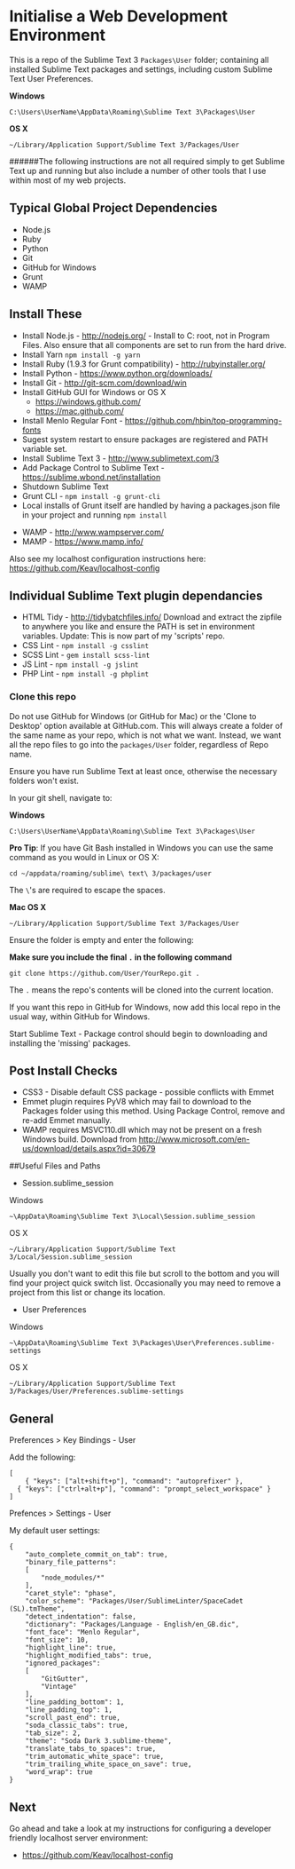 Initialise a Web Development Environment
============
This is a repo of the Sublime Text 3 `Packages\User` folder; containing all installed Sublime Text packages and settings, including custom Sublime Text User Preferences.

**Windows**
```
C:\Users\UserName\AppData\Roaming\Sublime Text 3\Packages\User
```
**OS X**
```
~/Library/Application Support/Sublime Text 3/Packages/User
```

######The following instructions are not all required simply to get Sublime Text up and running but also include a number of other tools that I use within most of my web projects.

## Typical Global Project Dependencies

- Node.js
- Ruby
- Python
- Git
- GitHub for Windows
- Grunt
- WAMP

## Install These

- Install Node.js - http://nodejs.org/ - Install to C: root, not in Program Files. Also ensure that all components are set to run from the hard drive.
- Install Yarn `npm install -g yarn`
- Install Ruby (1.9.3 for Grunt compatibility) - http://rubyinstaller.org/
- Install Python - https://www.python.org/downloads/
- Install Git - http://git-scm.com/download/win
- Install GitHub GUI for Windows or OS X
  - https://windows.github.com/
  - https://mac.github.com/
- Install Menlo Regular Font - https://github.com/hbin/top-programming-fonts
- Sugest system restart to ensure packages are registered and PATH variable set.
- Install Sublime Text 3 - http://www.sublimetext.com/3
- Add Package Control to Sublime Text - https://sublime.wbond.net/installation
- Shutdown Sublime Text
- Grunt CLI - `npm install -g grunt-cli`
- Local installs of Grunt itself are handled by having a packages.json file in your project and running `npm install`
* WAMP - http://www.wampserver.com/
* MAMP - https://www.mamp.info/

Also see my localhost configuration instructions here: https://github.com/Keav/localhost-config

## Individual Sublime Text plugin dependancies

- HTML Tidy - http://tidybatchfiles.info/
  Download and extract the zipfile to anywhere you like and ensure the PATH is set in environment variables.
  Update: This is now part of my 'scripts' repo.
- CSS Lint - `npm install -g csslint`
- SCSS Lint - `gem install scss-lint`
- JS Lint - `npm install -g jslint`
- PHP Lint - `npm install -g phplint`

### Clone this repo
 
 Do not use GitHub for Windows (or GitHub for Mac) or the 'Clone to Desktop' option available at GitHub.com. This will always create a folder of the same name as your repo, which is not what we want. Instead, we want all the repo files to go into the `packages/User` folder, regardless of Repo name.
 
Ensure you have run Sublime Text at least once, otherwise the necessary folders won't exist.

In your git shell, navigate to:

**Windows**
```
C:\Users\UserName\AppData\Roaming\Sublime Text 3\Packages\User
```
**Pro Tip**: If you have Git Bash installed in Windows you can use the same command as you would in Linux or OS X:
```
cd ~/appdata/roaming/sublime\ text\ 3/packages/user
```
The `\`'s are required to escape the spaces.

**Mac OS X**
```
~/Library/Application Support/Sublime Text 3/Packages/User
```

Ensure the folder is empty and enter the following:

**Make sure you include the final `.` in the following command**
```
git clone https://github.com/User/YourRepo.git .
```

The `.` means the repo's contents will be cloned into the current location.

If you want this repo in GitHub for Windows, now add this local repo in the usual way, within GitHub for Windows.

Start Sublime Text - Package control should begin to downloading and installing the 'missing' packages.

## Post Install Checks

- CSS3 - Disable default CSS package - possible conflicts with Emmet
- Emmet plugin requires PyV8 which may fail to download to the Packages folder using this method. Using Package Control, remove and re-add Emmet manually.
- WAMP requires MSVC110.dll which may not be present on a fresh Windows build. Download from http://www.microsoft.com/en-us/download/details.aspx?id=30679

##Useful Files and Paths

* Session.sublime_session

Windows
```
~\AppData\Roaming\Sublime Text 3\Local\Session.sublime_session
```

OS X
```
~/Library/Application Support/Sublime Text 3/Local/Session.sublime_session
```
Usually you don't want to edit this file but scroll to the bottom and you will find your project quick switch list. Occasionally you may need to remove a project from this list or change its location.

* User Preferences
 
Windows
```
~\AppData\Roaming\Sublime Text 3\Packages\User\Preferences.sublime-settings
```

OS X
```
~/Library/Application Support/Sublime Text 3/Packages/User/Preferences.sublime-settings
```
## General

Preferences > Key Bindings - User

Add the following:
```
[
	{ "keys": ["alt+shift+p"], "command": "autoprefixer" },
  { "keys": ["ctrl+alt+p"], "command": "prompt_select_workspace" }
]
```

Prefences > Settings - User

My default user settings:
```
{
	"auto_complete_commit_on_tab": true,
	"binary_file_patterns":
	[
		"node_modules/*"
	],
	"caret_style": "phase",
	"color_scheme": "Packages/User/SublimeLinter/SpaceCadet (SL).tmTheme",
	"detect_indentation": false,
	"dictionary": "Packages/Language - English/en_GB.dic",
	"font_face": "Menlo Regular",
	"font_size": 10,
	"highlight_line": true,
	"highlight_modified_tabs": true,
	"ignored_packages":
	[
		"GitGutter",
		"Vintage"
	],
	"line_padding_bottom": 1,
	"line_padding_top": 1,
	"scroll_past_end": true,
	"soda_classic_tabs": true,
	"tab_size": 2,
	"theme": "Soda Dark 3.sublime-theme",
	"translate_tabs_to_spaces": true,
	"trim_automatic_white_space": true,
	"trim_trailing_white_space_on_save": true,
	"word_wrap": true
}
```

## Next

Go ahead and take a look at my instructions for configuring a developer friendly localhost server environment:
- https://github.com/Keav/localhost-config
